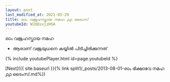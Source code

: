 ```yaml
---
layout: post
last_modified_at: 2021-03-29
title: ഓം വജ്രഹസ്തായ നമഹ ൧൧ ടൈംസ്
youtubeId: WJODsvjzHSA
---
```

 
 
 ഓം വജ്രഹസ്തായ നമഹ 
 
 -  ആരാണ് വജ്രയുധനെ കയ്യിൽ പിടിച്ചിരിക്കുന്നത് 
 
  
 
  
 
 
 
 
 
 


{% include youtubePlayer.html id=page.youtubeId %}
 
[Next]({{ site.baseurl }}{% link  split1/_posts/2013-08-01-ഓം ഭിക്ഷാവേ നമഹ ൧൧ ടൈംസ്.md%})
 
